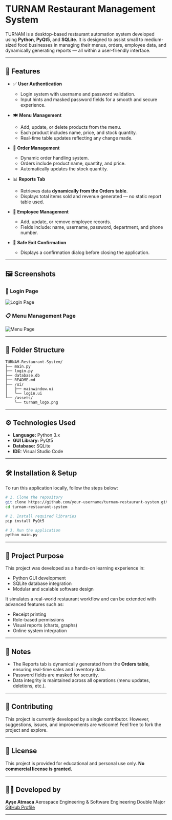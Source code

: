 # TURNAM Restaurant Management System

TURNAM is a desktop-based restaurant automation system developed using **Python**, **PyQt5**, and **SQLite**. It is designed to assist small to medium-sized food businesses in managing their menus, orders, employee data, and dynamically generating reports — all within a user-friendly interface.

---

## 🔑 Features

* ✅ **User Authentication**

  * Login system with username and password validation.
  * Input hints and masked password fields for a smooth and secure experience.

* 🍽️ **Menu Management**

  * Add, update, or delete products from the menu.
  * Each product includes name, price, and stock quantity.
  * Real-time table updates reflecting any change made.

* 🧾 **Order Management**

  * Dynamic order handling system.
  * Orders include product name, quantity, and price.
  * Automatically updates the stock quantity.

* 📊 **Reports Tab**

  * Retrieves data **dynamically from the Orders table**.
  * Displays total items sold and revenue generated — no static report table used.

* 👤 **Employee Management**

  * Add, update, or remove employee records.
  * Fields include: name, username, password, department, and phone number.

* 🚪 **Safe Exit Confirmation**

  * Displays a confirmation dialog before closing the application.

---

## 🖼️ Screenshots

### 🔐 Login Page

![Login Page](./1d186411-0d36-4e56-81e9-b26b1f8a3a96.png)

### 📋 Menu Management Page

![Menu Page](./0ffc8c0a-c5db-49f4-b3ef-95e30d6a4010.png)

---

## 📁 Folder Structure

```
TURNAM-Restaurant-System/
├── main.py
├── login.py
├── database.db
├── README.md
├── /ui/
│   ├── mainwindow.ui
│   └── login.ui
└── /assets/
    └── turnam_logo.png
```

---

## ⚙️ Technologies Used

* **Language:** Python 3.x
* **GUI Library:** PyQt5
* **Database:** SQLite
* **IDE:** Visual Studio Code

---

## 🛠️ Installation & Setup

To run this application locally, follow the steps below:

```bash
# 1. Clone the repository
git clone https://github.com/your-username/turnam-restaurant-system.git
cd turnam-restaurant-system

# 2. Install required libraries
pip install PyQt5

# 3. Run the application
python main.py
```

---

## 🧠 Project Purpose

This project was developed as a hands-on learning experience in:

* Python GUI development
* SQLite database integration
* Modular and scalable software design

It simulates a real-world restaurant workflow and can be extended with advanced features such as:

* Receipt printing
* Role-based permissions
* Visual reports (charts, graphs)
* Online system integration

---

## 📌 Notes

* The Reports tab is dynamically generated from the **Orders table**, ensuring real-time sales and inventory data.
* Password fields are masked for security.
* Data integrity is maintained across all operations (menu updates, deletions, etc.).

---

## 🤝 Contributing

This project is currently developed by a single contributor. However, suggestions, issues, and improvements are welcome! Feel free to fork the project and explore.

---

## 📄 License

This project is provided for educational and personal use only. **No commercial license is granted.**

---

## 🙋‍♀️ Developed by

**Ayşe Atmaca**
Aerospace Engineering & Software Engineering Double Major
[GitHub Profile](https://github.com/ayseatmaca)

---
